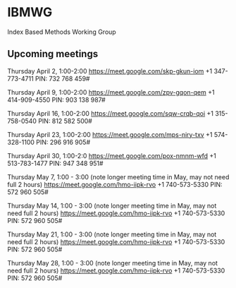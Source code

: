 # IBMWG
Index Based Methods Working Group

## Upcoming meetings
Thursday April 2, 1:00-2:00
https://meet.google.com/skp-gkun-iom
+1 347-773-4711‬ PIN: ‪732 768 459‬#‬

Thursday April 9, 1:00-2:00
https://meet.google.com/zpv-gqon-qem
+1 414-909-4550‬ PIN: ‪903 138 987‬#‬

Thursday April 16, 1:00-2:00
https://meet.google.com/sqw-crqb-qoi
+1 315-758-0540‬ PIN: ‪812 582 500‬#‬

Thursday April 23, 1:00-2:00
https://meet.google.com/mps-niry-txv
+1 574-328-1100‬ PIN: ‪296 916 905‬#‬

Thursday April 30, 1:00-2:0
https://meet.google.com/pox-nmnm-wfd
+1 513-783-1477‬ PIN: ‪947 348 951‬#‬

Thursday May 7, 1:00 - 3:00 (note longer meeting time in May, may not need full 2 hours)
https://meet.google.com/hmo-iipk-rvo
+1 740-573-5330‬ PIN: ‪572 960 505‬#‬

Thursday May 14, 1:00 - 3:00 (note longer meeting time in May, may not need full 2 hours)
https://meet.google.com/hmo-iipk-rvo
+1 740-573-5330‬ PIN: ‪572 960 505‬#‬

Thursday May 21, 1:00 - 3:00 (note longer meeting time in May, may not need full 2 hours)
https://meet.google.com/hmo-iipk-rvo
+1 740-573-5330‬ PIN: ‪572 960 505‬#‬

Thursday May 28, 1:00 - 3:00 (note longer meeting time in May, may not need full 2 hours)
https://meet.google.com/hmo-iipk-rvo
+1 740-573-5330‬ PIN: ‪572 960 505‬#‬
